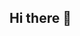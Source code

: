 ## Hi there 👋

<!--
**xzibit1/xzibit1** is a ✨ _special_ ✨ repository because its `README.md` (this file) appears on your GitHub profile.

Here are some ideas to get you started:

- 🔭 I’m currently working on ...
- 🌱 I’m currently learning ...
- 👯 I’m looking to collaborate on ...
- 🤔 I’m looking for help with .PGP and encrypted message..someonne.i pay..!!...
- 💬 Ask me about ...
- 📫 How to reach me: ...
- 😄 Pronouns: ...
- ⚡ Fun fact: ...
-->
